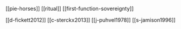 [[pie-horses]]
[[ritual]]
[[first-function-sovereignty]]


[[d-fickett2012]]
[[c-sterckx2013]]
[[j-puhvel1978]]
[[s-jamison1996]]